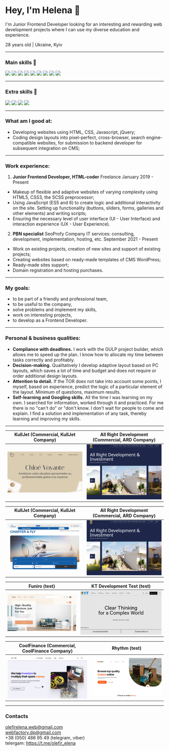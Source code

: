 # Hey, I'm Helena 👋


I'm Junior Frontend Developer looking for an interesting and rewarding web development projects where I can use my diverse education and experience. 

28 years old | Ukraine, Kyiv
____

### Main skills 🚀

![](https://img.shields.io/badge/HTML5-E34F26?style=for-the-badge&logo=html5&logoColor=white)
![](https://img.shields.io/badge/CSS3-1572B6?style=for-the-badge&logo=css3&logoColor=white)
![](https://img.shields.io/badge/Sass-CC6699?style=for-the-badge&logo=sass&logoColor=white)
![](https://img.shields.io/badge/JavaScript-323330?style=for-the-badge&logo=javascript&logoColor=F7DF1E)
![](https://img.shields.io/badge/jQuery-0769AD?style=for-the-badge&logo=jquery&logoColor=white)
![](https://img.shields.io/badge/Gulp-CF4647?style=for-the-badge&logo=gulp&logoColor=white)
![](https://img.shields.io/badge/npm-CB3837?style=for-the-badge&logo=npm&logoColor=white)
![](https://img.shields.io/badge/GitHub-100000?style=for-the-badge&logo=github&logoColor=white)
![](https://img.shields.io/badge/GitHub%20Pages-222222?style=for-the-badge&logo=GitHub%20Pages&logoColor=white)
____

### Extra skills 🚀

![](https://img.shields.io/badge/Wordpress-21759B?style=for-the-badge&logo=wordpress&logoColor=white)
![](https://img.shields.io/badge/Figma-F24E1E?style=for-the-badge&logo=figma&logoColor=white)
![](https://img.shields.io/badge/Adobe%20Photoshop-31A8FF?style=for-the-badge&logo=Adobe%20Photoshop&logoColor=black)
![](https://img.shields.io/badge/Adobe%20Illustrator-FF9A00?style=for-the-badge&logo=adobe%20illustrator&logoColor=white)
____

### What am I good at:

- Developing websites using HTML, CSS, Javascript, jQuery;
- Coding design layouts into pixel-perfect, cross-browser, search engine-compatible websites, for submission to backend developer for subsequent integration on CMS;
____

### Work experience:

1. **Junior Frontend Developer, HTML-coder**
Freelance January 2019 - Present
- Makeup of flexible and adaptive websites of varying complexity using HTML5, CSS3, the SCSS preprocessor;
- Using JavaScript (ES5 and 6) to create logic and additional interactivity on the site. Setting up functionality (buttons, sliders, forms, galleries and other elements) and writing scripts;
- Ensuring the necessary level of user interface (UI - User Interface) and interaction experience (UX - User Experience).

2. **PBN specialist**
SeoProfy Company IT services: consulting, development, implementation, hosting, etc. September 2021 - Present
- Work on existing projects, creation of new sites and support of existing projects;
- Creating websites based on ready-made templates of CMS WordPress;
- Ready-made sites support;
- Domain registration and hosting purchases.
____

### My goals:

- to be part of a friendly and professional team,
- to be useful to the company,
- solve problems and implement my skills,
- work on interesting projects,
- to develop as a Frontend Developer.
____

### Personal & business qualities:

- **Compliance with deadlines.**  I work with the GULP project builder, which allows me to speed up the plan. I know how to allocate my time between tasks correctly and profitably.
- **Decision-making.** Qualitatively I develop adaptive layout based on PC layouts, which saves a lot of time and budget and does not require or order additional design layouts.
- **Attention to detail.** If the TOR does not take into account some points, I myself, based on experience, predict the logic of a particular element of the layout. Minimum of questions, maximum results.
- **Self-learning and Googling skills.** All the time I was learning on my own. I searched for information, worked through it and practiced. For me there is no "can't do" or "don't know. I don't wait for people to come and explain. I find a solution and implementation of any task, thereby learning and improving my skills.

____

| KullJet (Commercial, KullJet Company)  | All Right Development (Commercial, ARD Company) |
| ------------- | ------------- |
| [![name](https://github.com/OlefirElena/TestOlefirHelena/blob/d9aec0a60be3b5ba96d322cb52f862fe2c6ff7d9/img/Cartes-de-tarot-envo%C3%BBtantes-D%C3%A9chiffrez-les-secrets-de-votre-destin%C3%A9e.png)](https://chloe-voyante.com/)  | [![name](https://github.com/OlefirElena/AllRight/blob/main/Home-All-Right-Development-Investment.png)](https://olefirelena.github.io/AllRight/)  |

| KullJet (Commercial, KullJet Company)  | All Right Development (Commercial, ARD Company) |
| ------------- | ------------- |
| [![name](https://github.com/OlefirElena/KullJet/blob/main/Private-Jet-Rental-European-Air-Charter-Cost-Hire-with-Kulljet-aero.png)](https://kulljet.aero/)  | [![name](https://github.com/OlefirElena/AllRight/blob/main/Home-All-Right-Development-Investment.png)](https://olefirelena.github.io/AllRight/)  |

| Funiro (test)  | KT Development Test (test) |
| ------------- | ------------- |
| [![name](https://github.com/OlefirElena/funiro/blob/main/img/funiro.jpg)](https://olefirelena.github.io/funiro/)  | [![name](https://github.com/OlefirElena/KTDevelopmentTest/blob/main/img/cover.jpg)](https://olefirelena.github.io/KTDevelopmentTest/)  |

| CoolFinance (Commercial, CoolFinance Company)  | Rhythm (test) |
| ------------- | ------------- |
| [![name](https://github.com/OlefirElena/CoolFinance/blob/main/img/cover.jpg)](https://olefirelena.github.io/CoolFinance/)  | [![name](https://github.com/OlefirElena/Rhythm/blob/main/img/Slice1.jpg)](https://olefirelena.github.io/Rhythm/)  |
____

### Contacts

olefirelena.web@gmail.com <br />
webfactory.dp@gmail.com <br />
+38 (050) 486 95 49 (telegram, viber)<br />
telergam: https://t.me/olefir_elena
